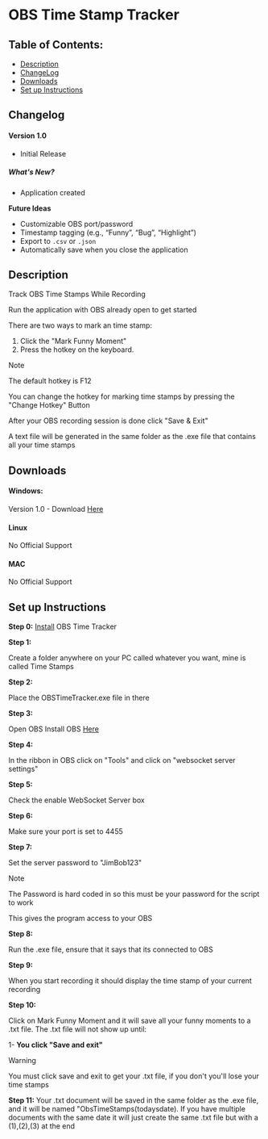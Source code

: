 # OBS Time Stamp Tracker

## Table of Contents:
- [Description](#description)
- [ChangeLog](#changelog)
- [Downloads](#downloads)
- [Set up Instructions](#set-up-instructions)


## Changelog
#### Version 1.0
- Initial Release
##### What's New?
- Application created


**Future Ideas**
- Customizable OBS port/password
- Timestamp tagging (e.g., “Funny”, “Bug”, “Highlight”)
- Export to `.csv` or `.json`
- Automatically save when you close the application

## Description
Track OBS Time Stamps While Recording

Run the application with OBS already open to get started

There are two ways to mark an time stamp:
1. Click the "Mark Funny Moment"
2. Press the hotkey on the keyboard. 
>[!NOTE]
>The default hotkey is F12

You can change the hotkey for marking time stamps by pressing the "Change Hotkey" Button

After your OBS recording session is done click "Save & Exit"

A text file will be generated in the same folder as the .exe file that contains all your time stamps
## Downloads
#### Windows:
Version 1.0 - Download [Here](https://www.mediafire.com/file/x7oqkeqvetzbkcf/OBSTimeTracker.exe/file)
#### Linux
No Official Support
#### MAC
No Official Support


## Set up Instructions
**Step 0:**
[Install](https://www.mediafire.com/file/x7oqkeqvetzbkcf/OBSTimeTracker.exe/file) OBS Time Tracker

**Step 1:**

Create a folder anywhere on your PC called whatever you want, mine is called Time Stamps

**Step 2:**

Place the OBSTimeTracker.exe file in there

**Step 3:**

Open OBS
Install OBS [Here](https://obsproject.com/download)

**Step 4:**

In the ribbon in OBS click on "Tools" and click on "websocket server settings"

**Step 5:**

Check the enable WebSocket Server box

**Step 6:**

Make sure your port is set to 4455

**Step 7:**

Set the server password to "JimBob123"
> [!NOTE]
> The Password is hard coded in so this must be your password for the script to work

This gives the program access to your OBS

**Step 8:**

Run the .exe file, ensure that it says that its connected to OBS

**Step 9:**

When you start recording it should display the time stamp of your current recording

**Step 10:** 

Click on Mark Funny Moment and it will save all your funny moments to a .txt file. The .txt file will not show up until:

1- **You click "Save and exit"** 

>[!WARNING]
>You must click save and exit to get your .txt file, if you don't you'll lose your time stamps

**Step 11:**
Your .txt document will be saved in the same folder as the .exe file, and it will be named "ObsTimeStamps(todaysdate). If you have multiple documents with the same date it will just create the same .txt file but with a (1),(2),(3) at the end
